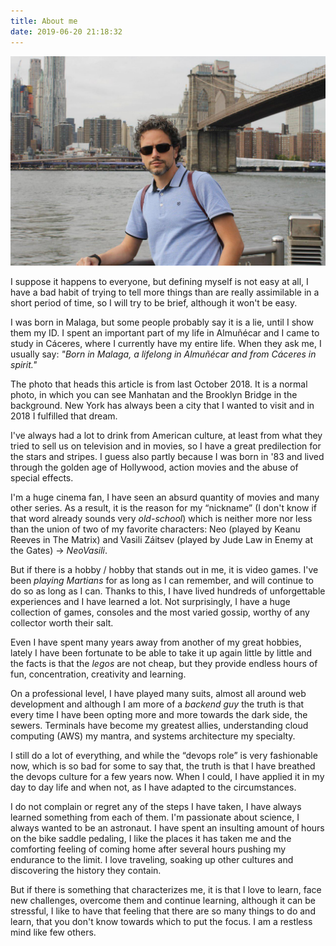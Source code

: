 ```yaml
---
title: About me
date: 2019-06-20 21:18:32
---
```

![In Brooklyn, overlooking to Manhatan](../images/about-me.jpg "Just me")

I suppose it happens to everyone, but defining myself is not easy at all, I have a bad habit of trying to tell more things than are really assimilable in a short period of time, so I will try to be brief, although it won't be easy.

I was born in Malaga, but some people probably say it is a lie, until I show them my ID. I spent an important part of my life in Almuñécar and I came to study in Cáceres, where I currently have my entire life. When they ask me, I usually say: _"Born in Malaga, a lifelong in Almuñécar and from Cáceres in spirit."_

The photo that heads this article is from last October 2018. It is a normal photo, in which you can see Manhatan and the Brooklyn Bridge in the background. New York has always been a city that I wanted to visit and in 2018 I fulfilled that dream.

I've always had a lot to drink from American culture, at least from what they tried to sell us on television and in movies, so I have a great predilection for the stars and stripes. I guess also partly because I was born in '83 and lived through the golden age of Hollywood, action movies and the abuse of special effects.

I'm a huge cinema fan, I have seen an absurd quantity of movies and many other series. As a result, it is the reason for my “nickname” (I don't know if that word already sounds very _old-school_) which is neither more nor less than the union of two of my favorite characters: Neo (played by Keanu Reeves in The Matrix) and Vasili Záitsev (played by Jude Law in Enemy at the Gates) -> _NeoVasili_.

But if there is a hobby / hobby that stands out in me, it is video games. I've been _playing Martians_ for as long as I can remember, and will continue to do so as long as I can. Thanks to this, I have lived hundreds of unforgettable experiences and I have learned a lot. Not surprisingly, I have a huge collection of games, consoles and the most varied gossip, worthy of any collector worth their salt.

Even I have spent many years away from another of my great hobbies, lately I have been fortunate to be able to take it up again little by little and the facts is that the _legos_ are not cheap, but they provide endless hours of fun, concentration, creativity and learning.

On a professional level, I have played many suits, almost all around web development and although I am more of a _backend guy_ the truth is that every time I have been opting more and more towards the dark side, the sewers. Terminals have become my greatest allies, understanding cloud computing (AWS) my mantra, and systems architecture my specialty.

I still do a lot of everything, and while the “devops role” is very fashionable now, which is so bad for some to say that, the truth is that I have breathed the devops culture for a few years now. When I could, I have applied it in my day to day life and when not, as I have adapted to the circumstances.

I do not complain or regret any of the steps I have taken, I have always learned something from each of them. I'm passionate about science, I always wanted to be an astronaut. I have spent an insulting amount of hours on the bike saddle pedaling, I like the places it has taken me and the comforting feeling of coming home after several hours pushing my endurance to the limit. I love traveling, soaking up other cultures and discovering the history they contain.

But if there is something that characterizes me, it is that I love to learn, face new challenges, overcome them and continue learning, although it can be stressful, I like to have that feeling that there are so many things to do and learn, that you don't know towards which to put the focus. I am a restless mind like few others.
